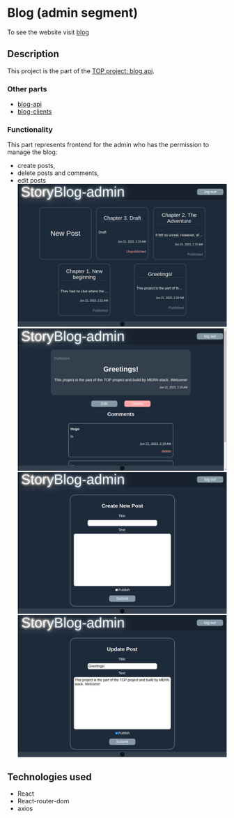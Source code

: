 # Blog (admin segment)
To see the website visit [blog](https://blog-admin-zeta.vercel.app/)
## Description
This project is the part of the [TOP project: blog api](https://www.theodinproject.com/lessons/nodejs-blog-api).  
### Other parts
- [blog-api](https://github.com/JuliaShlykova/blog-api)
- [blog-clients](https://github.com/JuliaShlykova/blog-clients)
### Functionality
This part represents frontend for the admin who has the permission to manage the blog:
- create posts,
- delete posts and comments,
- edit posts  
![home page](./screenshots/home.jpg)  
![post page](./screenshots/post.jpg)  
![create post page](./screenshots/create-post.jpg)  
![update post page](./screenshots/update-post.jpg)
## Technologies used
- React
- React-router-dom
- axios